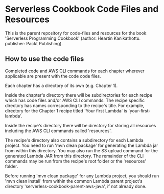 # Serverless Cookbook Code Files and Resources

This is the parent repository for code-files and resources for the book 'Serverless Programming Cookbook' (author: Heartin Kanikathottu. publisher: Packt Publishing).

## How to use the code files

Completed code and AWS CLI commands for each chapter wherever applicable are present with the code code files. 

Each chapter has a directory of its own (e.g. Chapter 1). 

Inside the chapter's directory there will be subdirectories for each recipe which has code files and/or AWS CLI commands. The recipe specific directory has names corresponding to the recipe's title. For example, directory for the Chapter 1 recipe titled 'Your first Lambda' is 'your-first-lambda'.  

Inside the recipe's directory there will be directory for storing all resources including the AWS CLI commands called 'resources'. 

The recipe's directory also contains a subdirectory for each Lambda project. You need to run 'mvn clean package' for generating the Lambda jar from within this directory. You may also run the S3 upload command for the generated Lambda JAR from this directory. The remainder of the CLI commands may be run from the recipe's root folder or the 'resources' folder.

Before running 'mvn clean package' for any Lambda project, you should run 'mvn clean install' from within the common Lambda parent project's directory 'serverless-cookbook-parent-aws-java', if not already done.

